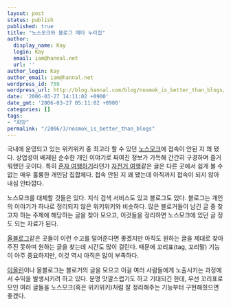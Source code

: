 ```yaml
---
layout: post
status: publish
published: true
title: "노스모크와 블로그 메타 누리집"
author:
  display_name: Kay
  login: Kay
  email: iam@hannal.net
  url: ''
author_login: Kay
author_email: iam@hannal.net
wordpress_id: 759
wordpress_url: http://blog.hannal.com/blog/nosmok_is_better_than_blogs/
date: '2006-03-27 14:11:02 +0900'
date_gmt: '2006-03-27 05:11:02 +0900'
categories: []
tags:
- "희망"
permalink: "/2006/3/nosmok_is_better_than_blogs"
---
```

<p>국내에 운영되고 있는 위키위키 중 최고라 할 수 있던 <a href="http://www.no-smok.net">노스모크</a>에 접속이 안된 지 꽤 됐다. 상업성이 배제된 순수한 개인 이야기로 짜여진 정보가 가득해 간간히 구경하며 즐거워했던 곳이다. 특히 <a href="http://72.14.203.104/search?q=cache:ryt8MLkyJf8J:no-smok.net/nsmk/_c8_a5_c0_da_bf_a9_c7_e0_c7_cf_b1_e2+site:no-smok.net&hl=ko&gl=kr&ct=clnk&cd=1">혼자 여행하기</a>라던가 <a href="http://no-smok.net/nsmk/_c0_da_c0_fc_b0_c5_bf_a9_c7_e0">자전거 여행</a>같은 글은 다른 곳에서 쉽게 볼 수 없는 매우 훌륭한 개인담 집합체다. 접속 안된 지 꽤 됐는데 아직까지 접속이 되지 않아 내심 안타깝다.</p>
<p>노스모크를 대체할 것들은 있다. 지식 검색 서비스도 있고 블로그도 있다. 블로그는 개인의 이야기가 하나로 정리되지 않은 위키위키와 비슷하다. 많은 블로거들이 남긴 글 중 찾고자 하는 주제에 해당하는 글을 찾아 모으고, 이것들을 정리하면 노스모크에 있던 글 정도 되는 자료가 된다.</p>
<p><a href="http://www.allblog.net">올블로그</a>같은 곳들이 이런 수고를 덜어준다면 좋겠지만 아직도 원하는 글을 제대로 찾아주진 못하며 원하는 글을 찾는데 시간도 많이 걸린다. 때문에 꼬리표(tag, 꼬리말) 기능이 아주 중요하지만, 이것 역시 아직은 많이 부족하다.</p>
<p><a href="http://www.eolin.com">이올린</a>이나 올블로그는 블로거의 글을 모으고 이걸 여러 사람들에게 노출시키는 과정에서 수익을 발생시키려 하고 있다. 분명 맛깔스럽기도 하고 기대되긴 한데, 우선 꼬리표로 모인 여러 글들을 노스모크(혹은 위키위키)처럼 잘 정리해주는 기능부터 구현해줬으면 좋겠다.</p>

